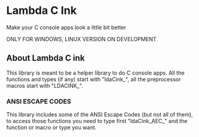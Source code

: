 # Lambda C Ink

Make your C console apps look a little bit better

ONLY FOR WINDOWS, LINUX VERSION ON DEVELOPMENT

## About Lambda C ink

This library is meant to be a helper library to do C console apps. All the functions and types (if any) start with "ldaCink_", all the preprocessor macros start with "LDACINK_".

### ANSI ESCAPE CODES

This library includes some of the ANSI Escape Codes (but not all of them), to access those functions you need to type first "ldaCink_AEC_" and the function or macro or type you want.